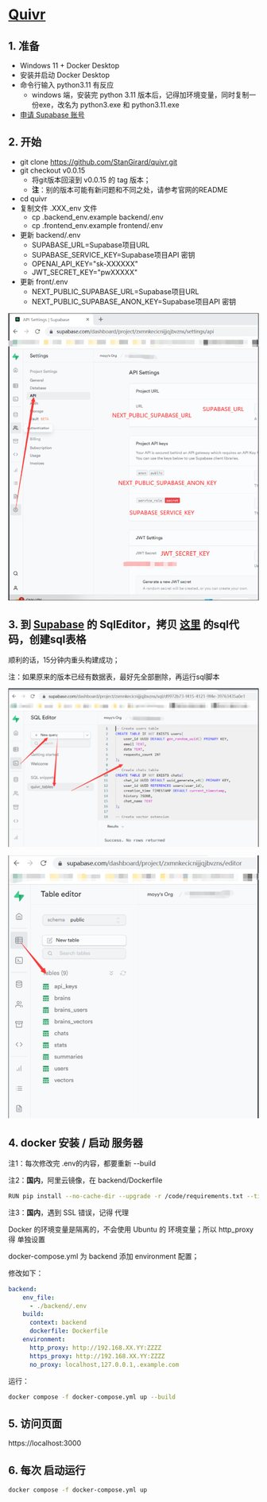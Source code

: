 # [Quivr](https://github.com/StanGirard/quivr)

## 1. 准备

+ Windows 11 + Docker Desktop
+ 安装并启动 Docker Desktop
+ 命令行输入 python3.11 有反应
    - windows 端，安装完 python 3.11 版本后，记得加环境变量，同时复制一份exe，改名为 python3.exe 和 python3.11.exe
+ [申请 Supabase 账号](https://supabase.com/dashboard/projects)

## 2. 开始

+ git clone https://github.com/StanGirard/quivr.git
+ git checkout v0.0.15
    - 将git版本回滚到 v0.0.15 的 tag 版本；
    - **注**：别的版本可能有新问题和不同之处，请参考官网的README
+ cd quivr
+ 复制文件 .XXX_env 文件
    - cp .backend_env.example backend/.env
    - cp .frontend_env.example frontend/.env
+ 更新 backend/.env 
    - SUPABASE_URL=Supabase项目URL
    - SUPABASE_SERVICE_KEY=Supabase项目API 密钥
    - OPENAI_API_KEY="sk-XXXXXX"
    - JWT_SECRET_KEY="pwXXXXX"
+ 更新 front/.env
    - NEXT_PUBLIC_SUPABASE_URL=Supabase项目URL
    - NEXT_PUBLIC_SUPABASE_ANON_KEY=Supabase项目API 密钥

![](../../../images/20230617121944.png)

## 3. 到 [Supabase](https://supabase.com/dashboard/projects) 的 SqlEditor，拷贝 [这里](https://github.com/StanGirard/quivr/blob/main/scripts/tables.sql) 的sql代码，创建sql表格

顺利的话，15分钟内重头构建成功；

注：如果原来的版本已经有数据表，最好先全部删除，再运行sql脚本

![](../../../images/20230617120444.png)

![](../../../images/20230617120233.png)

## 4. docker 安装 / 启动 服务器

注1：每次修改完 .env的内容，都要重新 --build

注2：**国内**，阿里云镜像，在 backend/Dockerfile

``` bash
RUN pip install --no-cache-dir --upgrade -r /code/requirements.txt --timeout 100  -i https://mirrors.aliyun.com/pypi/simple/ --trusted-host mirrors.aliyun.com
```

注3：**国内**，遇到 SSL 错误，记得 代理

Docker 的环境变量是隔离的，不会使用 Ubuntu 的 环境变量；所以 http_proxy 得 单独设置

docker-compose.yml 为 backend 添加 environment 配置；

修改如下：

``` yml
backend:
    env_file:
      - ./backend/.env
    build:
      context: backend
      dockerfile: Dockerfile
    environment:
      http_proxy: http://192.168.XX.YY:ZZZZ
      https_proxy: http://192.168.XX.YY:ZZZZ
      no_proxy: localhost,127.0.0.1,.example.com
```

运行：

``` bash
docker compose -f docker-compose.yml up --build
```

## 5. 访问页面 

https://localhost:3000

## 6. 每次 启动运行

``` bash
docker compose -f docker-compose.yml up
```